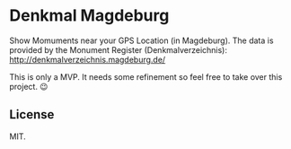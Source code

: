 # Denkmal Magdeburg

Show Momuments near your GPS Location (in Magdeburg). The data is provided by the Monument Register (Denkmalverzeichnis): <http://denkmalverzeichnis.magdeburg.de/>

This is only a MVP. It needs some refinement so feel free to take over this project. 😉

## License

MIT.
